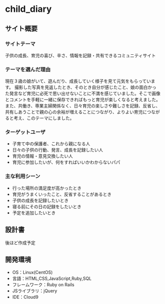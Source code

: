 # child_diary

## サイト概要
### サイトテーマ
​子供の成長、育児の喜び、辛さ、情報を記録・共有できるコミュニティサイト

### テーマを選んだ理由
現在３歳の娘がいて、遊んだり、成長していく様子を見て元気をもらっています。
撮影した写真を見返したとき、そのとき自分が感じたこと、娘の面白かった発言など育児に必死で思い出せないことに不満を感じていました。そこで画像とコメントを手軽に一緒に保存できればもっと育児が楽しくなると考えました。
また、共働き、専業主婦関係なく、日々育児の楽しさや難しさを記録、反省し、共有しあうことで親の心の余裕が増えることにつながり、よりよい育児につながると考え、このテーマにしました。

### ターゲットユーザ
 - 子育て中の保護者、これから親になる人
 - 日々の子供の行動、発言、成長を記録したい人
 - 育児の情報・意見交換したい人
 - 育児に参加したいが、何をすればいいかわからないパパ

### 主な利用シーン
 - 行った場所の満足度が高かったとき
 - 育児がうまくいったこと、反省することがあるとき
 - 子供の成長を記録したいとき
 - 寝る前にその日の記録をしたいとき
 - 予定を追加したいとき

## 設計書
後ほど作成予定

## 開発環境
 - OS：Linux(CentOS)
 - 言語：HTML,CSS,JavaScript,Ruby,SQL
 - フレームワーク：Ruby on Rails
 - JSライブラリ：jQuery
 - IDE：Cloud9
